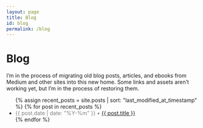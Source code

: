 ```yaml
---
layout: page
title: Blog
id: blog
permalink: /blog
---
```

# Blog

I’m in the process of migrating old blog posts, articles, and ebooks from Medium and other sites into this new home. Some links and assets aren’t working yet, but I’m in the process of restoring them.

<ul>
  {% assign recent_posts = site.posts | sort: "last_modified_at_timestamp" %}
  {% for post in recent_posts %}
	<li>
	  <span style="color:hsl(0, 0%, 50%)">{{ post.date | date: "%Y-%m" }} •</span> <a href="{{ site.baseurl }}{{ post.url }}">{{ post.title }}</a> 
	</li>
  {% endfor %}
</ul>
